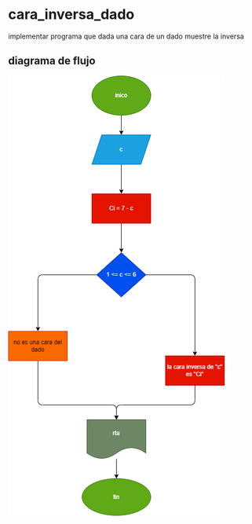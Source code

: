 # cara_inversa_dado

implementar programa que dada una cara de un dado muestre la inversa

## diagrama de flujo

![Diagrama de flujo](diagrama.png "Diagrama de flujo")